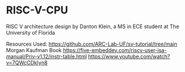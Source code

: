 # RISC-V-CPU
RISC V architecture design by Danton Klein, a MS in ECE student at The University of Florida

Resources Used:
https://github.com/ARC-Lab-UF/sv-tutorial/tree/main
Morgan Kaufman Book
https://five-embeddev.com/riscv-user-isa-manual/Priv-v1.12/instr-table.html
https://www.youtube.com/watch?v=7QWcCDkIyn8